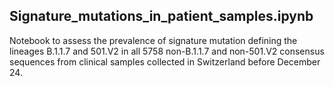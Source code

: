 ## Signature_mutations_in_patient_samples.ipynb

Notebook to assess the prevalence of signature mutation defining the lineages B.1.1.7 and 501.V2 in all 5758 non-B.1.1.7 and non-501.V2 consensus sequences from clinical samples collected in Switzerland before December 24.
